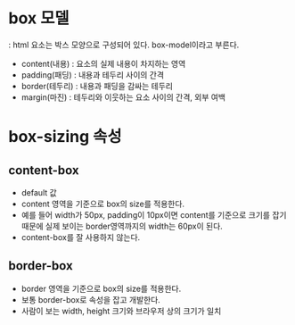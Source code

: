 # box 모델

: html 요소는 박스 모양으로 구성되어 있다. box-model이라고 부른다.

- content(내용) : 요소의 실제 내용이 차지하는 영역
- padding(패딩) : 내용과 테두리 사이의 간격
- border(테두리) : 내용과 패딩을 감싸는 테두리
- margin(마진) : 테두리와 이웃하는 요소 사이의 간격, 외부 여백

# box-sizing 속성

## content-box

- default 값
- content 영역을 기준으로 box의 size를 적용한다.
- 예를 들어 width가 50px, padding이 10px이면
  content를 기준으로 크기를 잡기 때문에
  실제 보이는 border영역까지의 width는 60px이 된다.
- content-box를 잘 사용하지 않는다.

## border-box

- border 영역을 기준으로 box의 size를 적용한다.
- 보통 border-box로 속성을 잡고 개발한다.
- 사람이 보는 width, height 크기와 브라우저 상의 크기가 일치
